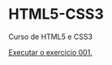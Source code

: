 # HTML5-CSS3
 Curso de HTML5 e CSS3

<a href="https://guilhermecolares.github.io/HTML5-CSS3/Exercícios/EX001/index.html"> Executar o exercício 001.